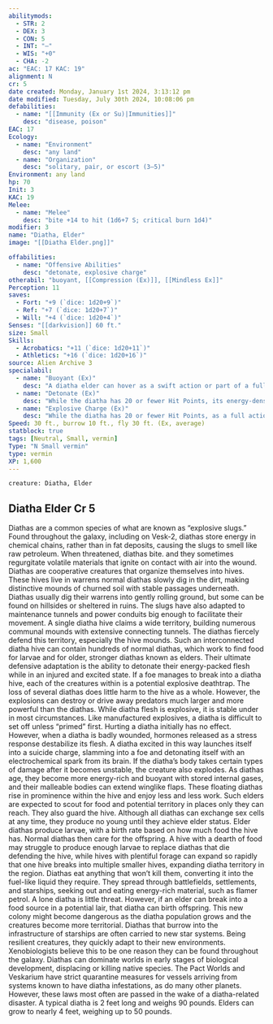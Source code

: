 ```yaml
---
abilitymods:
  - STR: 2
  - DEX: 3
  - CON: 5
  - INT: "—"
  - WIS: "+0"
  - CHA: -2 
ac: "EAC: 17 KAC: 19" 
alignment: N
cr: 5
date created: Monday, January 1st 2024, 3:13:12 pm
date modified: Tuesday, July 30th 2024, 10:08:06 pm
defabilities:
  - name: "[[Immunity (Ex or Su)|Immunities]]"
    desc: "disease, poison"
EAC: 17
Ecology:
  - name: "Environment"
    desc: "any land"
  - name: "Organization"
    desc: "solitary, pair, or escort (3–5)"
Environment: any land
hp: 70
Init: 3
KAC: 19
Melee:
  - name: "Melee"
    desc: "bite +14 to hit (1d6+7 S; critical burn 1d4)"
modifier: 3
name: "Diatha, Elder"
image: "[[Diatha Elder.png]]"

offabilities:
  - name: "Offensive Abilities"
    desc: "detonate, explosive charge"
otherabil: "buoyant, [[Compression (Ex)]], [[Mindless Ex]]"
Perception: 11
saves:
  - Fort: "+9 (`dice: 1d20+9`)"
  - Ref: "+7 (`dice: 1d20+7`)"
  - Will: "+4 (`dice: 1d20+4`)" 
Senses: "[[darkvision]] 60 ft."
size: Small
Skills:
  - Acrobatics: "+11 (`dice: 1d20+11`)"
  - Athletics: "+16 (`dice: 1d20+16`)" 
source: Alien Archive 3 
specialabil:
  - name: "Buoyant (Ex)"
    desc: "A diatha elder can hover as a swift action or part of a full action without needing to attempt an Acrobatics: check. It can avoid falling damage as if it had perfect maneuverability."
  - name: "Detonate (Ex)"
    desc: "While the diatha has 20 or fewer Hit Points, its energy-dense flesh becomes unstable. If, while in this state, the diatha takes acid, electricity, fire, piercing, slashing, or sonic damage, or uses its explosive charge ability, it dies, exploding in a 10-foot-radius burst, dealing 2d6 fire damage and causes the burning condition dealing 1d4 fire damage (Reflex DC 13 for half damage and no burning condition)."
  - name: "Explosive Charge (Ex)"
    desc: "While the diatha has 20 or fewer Hit Points, as a full action, the creature can move up to double its speed and make a bite attack. Its detonate ability then triggers."
Speed: 30 ft., burrow 10 ft., fly 30 ft. (Ex, average) 
statblock: true
tags: [Neutral, Small, vermin]
Type: "N Small vermin"
type: vermin
XP: 1,600 
---
```


```statblock
creature: Diatha, Elder
```

## Diatha Elder Cr 5

Diathas are a common species of what are known as “explosive slugs.” Found throughout the galaxy, including on Vesk-2, diathas store energy in chemical chains, rather than in fat deposits, causing the slugs to smell like raw petroleum. When threatened, diathas bite. and they sometimes regurgitate volatile materials that ignite on contact with air into the wound. Diathas are cooperative creatures that organize themselves into hives. These hives live in warrens normal diathas slowly dig in the dirt, making distinctive mounds of churned soil with stable passages underneath. Diathas usually dig their warrens into gently rolling ground, but some can be found on hillsides or sheltered in ruins. The slugs have also adapted to maintenance tunnels and power conduits big enough to facilitate their movement. A single diatha hive claims a wide territory, building numerous communal mounds with extensive connecting tunnels. The diathas fiercely defend this territory, especially the hive mounds.
Such an interconnected diatha hive can contain hundreds of normal diathas, which work to find food for larvae and for older, stronger diathas known as elders. Their ultimate defensive adaptation is the ability to detonate their energy-packed flesh while in an injured and excited state. If a foe manages to break into a diatha hive, each of the creatures within is a potential explosive deathtrap. The loss of several diathas does little harm to the hive as a whole. However, the explosions can destroy or drive away predators much larger and more powerful than the diathas.
While diatha flesh is explosive, it is stable under in most circumstances. Like manufactured explosives, a diatha is difficult to set off unless “primed” first. Hurting a diatha initially has no effect. However, when a diatha is badly wounded, hormones released as a stress response destabilize its flesh. A diatha excited in this way launches itself into a suicide charge, slamming into a foe and detonating itself with an electrochemical spark from its brain. If the diatha’s body takes certain types of damage after it becomes unstable, the creature also explodes.
As diathas age, they become more energy-rich and buoyant with stored internal gases, and their malleable bodies can extend winglike flaps. These floating diathas rise in prominence within the hive and enjoy less and less work. Such elders are expected to scout for food and potential territory in places only they can reach. They also guard the hive.
Although all diathas can exchange sex cells at any time, they produce no young until they achieve elder status. Elder diathas produce larvae, with a birth rate based on how much food the hive has. Normal diathas then care for the offspring. A hive with a dearth of food may struggle to produce enough larvae to replace diathas that die defending the hive, while hives with plentiful forage can expand so rapidly that one hive breaks into multiple smaller hives, expanding diatha territory in the region.
Diathas eat anything that won’t kill them, converting it into the fuel-like liquid they require. They spread through battlefields, settlements, and starships, seeking out and eating energy-rich material, such as flamer petrol. A lone diatha is little threat. However, if an elder can break into a food source in a potential lair, that diatha can birth offspring. This new colony might become dangerous as the diatha population grows and the creatures become more territorial.
Diathas that burrow into the infrastructure of starships are often carried to new star systems. Being resilient creatures, they quickly adapt to their new environments. Xenobiologists believe this to be one reason they can be found throughout the galaxy. Diathas can dominate worlds in early stages of biological development, displacing or killing native species. The Pact Worlds and Veskarium have strict quarantine measures for vessels arriving from systems known to have diatha infestations, as do many other planets. However, these laws most often are passed in the wake of a diatha-related disaster. A typical diatha is 2 feet long and weighs 90 pounds. Elders can grow to nearly 4 feet, weighing up to 50 pounds.
